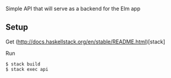 Simple API that will serve as a backend for the Elm app

## Setup

Get (http://docs.haskellstack.org/en/stable/README.html)[stack]

Run

    $ stack build
    $ stack exec api
